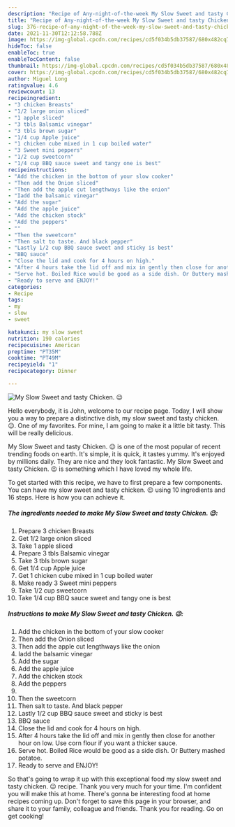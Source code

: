 ```yaml
---
description: "Recipe of Any-night-of-the-week My Slow Sweet and tasty Chicken. 😉"
title: "Recipe of Any-night-of-the-week My Slow Sweet and tasty Chicken. 😉"
slug: 376-recipe-of-any-night-of-the-week-my-slow-sweet-and-tasty-chicken
date: 2021-11-30T12:12:58.788Z
image: https://img-global.cpcdn.com/recipes/cd5f034b5db37587/680x482cq70/my-slow-sweet-and-tasty-chicken-recipe-main-photo.jpg
hideToc: false
enableToc: true
enableTocContent: false
thumbnail: https://img-global.cpcdn.com/recipes/cd5f034b5db37587/680x482cq70/my-slow-sweet-and-tasty-chicken-recipe-main-photo.jpg
cover: https://img-global.cpcdn.com/recipes/cd5f034b5db37587/680x482cq70/my-slow-sweet-and-tasty-chicken-recipe-main-photo.jpg
author: Miguel Long
ratingvalue: 4.6
reviewcount: 13
recipeingredient:
- "3 chicken Breasts"
- "1/2 large onion sliced"
- "1 apple sliced"
- "3 tbls Balsamic vinegar"
- "3 tbls brown sugar"
- "1/4 cup Apple juice"
- "1 chicken cube mixed in 1 cup boiled water"
- "3 Sweet mini peppers"
- "1/2 cup sweetcorn"
- "1/4 cup BBQ sauce sweet and tangy one is best"
recipeinstructions:
- "Add the chicken in the bottom of your slow cooker"
- "Then add the Onion sliced"
- "Then add the apple cut lengthways like the onion"
- "Iadd the balsamic vinegar"
- "Add the sugar"
- "Add the apple juice"
- "Add the chicken stock"
- "Add the peppers"
- ""
- "Then the sweetcorn"
- "Then salt to taste. And black pepper"
- "Lastly 1/2 cup BBQ sauce sweet and sticky is best"
- "BBQ sauce"
- "Close the lid and cook for 4 hours on high."
- "After 4 hours take the lid off and mix in gently then close for another hour on low. Use corn flour if you want a thicker sauce."
- "Serve hot. Boiled Rice would be good as a side dish. Or Buttery mashed potatoe."
- "Ready to serve and ENJOY!"
categories:
- Recipe
tags:
- my
- slow
- sweet

katakunci: my slow sweet 
nutrition: 190 calories
recipecuisine: American
preptime: "PT35M"
cooktime: "PT49M"
recipeyield: "1"
recipecategory: Dinner

---
```



![My Slow Sweet and tasty Chicken. 😉](https://img-global.cpcdn.com/recipes/cd5f034b5db37587/680x482cq70/my-slow-sweet-and-tasty-chicken-recipe-main-photo.jpg)

Hello everybody, it is John, welcome to our recipe page. Today, I will show you a way to prepare a distinctive dish, my slow sweet and tasty chicken. 😉. One of my favorites. For mine, I am going to make it a little bit tasty. This will be really delicious.

My Slow Sweet and tasty Chicken. 😉 is one of the most popular of recent trending foods on earth. It's simple, it is quick, it tastes yummy. It's enjoyed by millions daily. They are nice and they look fantastic. My Slow Sweet and tasty Chicken. 😉 is something which I have loved my whole life.




To get started with this recipe, we have to first prepare a few components. You can have my slow sweet and tasty chicken. 😉 using 10 ingredients and 16 steps. Here is how you can achieve it.

<!--inarticleads1-->

##### The ingredients needed to make My Slow Sweet and tasty Chicken. 😉:

1. Prepare 3 chicken Breasts
1. Get 1/2 large onion sliced
1. Take 1 apple sliced
1. Prepare 3 tbls Balsamic vinegar
1. Take 3 tbls brown sugar
1. Get 1/4 cup Apple juice
1. Get 1 chicken cube mixed in 1 cup boiled water
1. Make ready 3 Sweet mini peppers
1. Take 1/2 cup sweetcorn
1. Take 1/4 cup BBQ sauce sweet and tangy one is best




<!--inarticleads2-->

##### Instructions to make My Slow Sweet and tasty Chicken. 😉:

1. Add the chicken in the bottom of your slow cooker
1. Then add the Onion sliced
1. Then add the apple cut lengthways like the onion
1. Iadd the balsamic vinegar
1. Add the sugar
1. Add the apple juice
1. Add the chicken stock
1. Add the peppers
1. 
1. Then the sweetcorn
1. Then salt to taste. And black pepper
1. Lastly 1/2 cup BBQ sauce sweet and sticky is best
1. BBQ sauce
1. Close the lid and cook for 4 hours on high.
1. After 4 hours take the lid off and mix in gently then close for another hour on low. Use corn flour if you want a thicker sauce.
1. Serve hot. Boiled Rice would be good as a side dish. Or Buttery mashed potatoe.
1. Ready to serve and ENJOY!



So that's going to wrap it up with this exceptional food my slow sweet and tasty chicken. 😉 recipe. Thank you very much for your time. I'm confident you will make this at home. There's gonna be interesting food at home recipes coming up. Don't forget to save this page in your browser, and share it to your family, colleague and friends. Thank you for reading. Go on get cooking!
